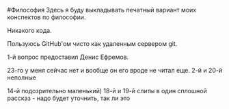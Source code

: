 #Философия
Здесь я буду выкладывать печатный вариант моих конспектов по философии.

Никакого кода.

Пользуюсь GitHub'ом чисто как удаленным сервером git.

1-й вопрос предоставил Денис Ефремов.

23-го у меня сейчас нет и вообще он его вроде не читал еще.
2-й и 20-й неполные

14-й подозрительно маленький)
18-й и 19-й слиты в один сплошной рассказ - надо будет уточнить, так ли это

